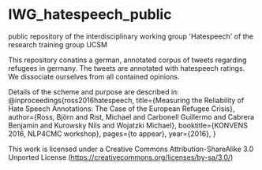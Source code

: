 # IWG_hatespeech_public
public repository of the interdisciplinary working group 'Hatespeech' of the research training group UCSM


This repository conatins a german, annotated corpus of tweets regarding refugees in germany.
The tweets are annotated with hatespeech ratings.
We dissociate ourselves from all contained opinions.


Details of the scheme and purpose are described in:
@inproceedings{ross2016hatespeech,
    title={Measuring the Reliability of Hate Speech Annotations: The Case of the European Refugee Crisis},
    author={Ross, Björn and Rist, Michael and Carbonell Guillermo and Cabrera Benjamin and Kurowsky Nils and Wojatzki Michael},
    booktitle={KONVENS 2016, NLP4CMC workshop},
    pages={to appear},
    year={2016},
}

This work is licensed under a Creative Commons Attribution-ShareAlike 3.0 Unported License (https://creativecommons.org/licenses/by-sa/3.0/)

